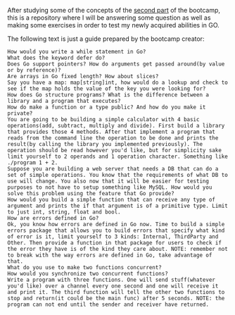 After studying some of the concepts of the [second part](https://github.com/josnelihurt/golang-bootcamp/wiki/Part-2:-Language-basics#project-2-db-in-memory-cli-application) of the bootcamp, this is a repository where I will be answering some question as well as making some exercises in order to test my newly acquired abilities in GO.

The following text is just a guide prepared by the bootcamp creator:

    How would you write a while statement in Go?
    What does the keyword defer do?
    Does Go support pointers? How do arguments get passed around(by value or by reference)?
    Are arrays in Go fixed length? How about slices?
    Say you have a map: map[string]int, how would do a lookup and check to see if the map holds the value of the key you were looking for?
    How does Go structure programs? What is the difference between a library and a program that executes?
    How do make a function or a type public? And how do you make it private?
    You are going to be building a simple calculator with 4 basic operations(add, subtract, multiply and divide). First build a library that provides those 4 methods. After that implement a program that reads from the command line the operation to be done and prints the result(by calling the library you implemented previously). The operation should be read however you'd like, but for simplicity sake limit yourself to 2 operands and 1 operation character. Something like ./program 1 + 2.
    Suppose you are building a web server that needs a DB that can do a set of simple operations. You know that the requirements of what DB to use will change. You also now that it will be easier for testing purposes to not have to setup something like MySQL. How would you solve this problem using the feature that Go provide?
    How would you build a simple function that can receive any type of argument and prints the if that argument is of a primitive type. Limit to just int, string, float and bool.
    How are errors defined in Go?
    Ok, you know how errors are defined in Go now. Time to build a simple errors package that allows you to build errors that specify what kind of error is it, limit yourself to 3 kinds: Internal, ThirdParty and Other. Then provide a function in that package for users to check if the error they have is of the kind they care about. NOTE: remember not to break with the way errors are defined in Go, take advantage of that.
    What do you use to make two functions concurrent?
    How would you synchronize two concurrent functions?
    Write a program with three functions. One will send stuff(whatever you'd like) over a channel every one second and one will receive it and print it. The third function will tell the other two functions to stop and return(it could be the main func) after 5 seconds. NOTE: the program can not end until the sender and receiver have returned.
